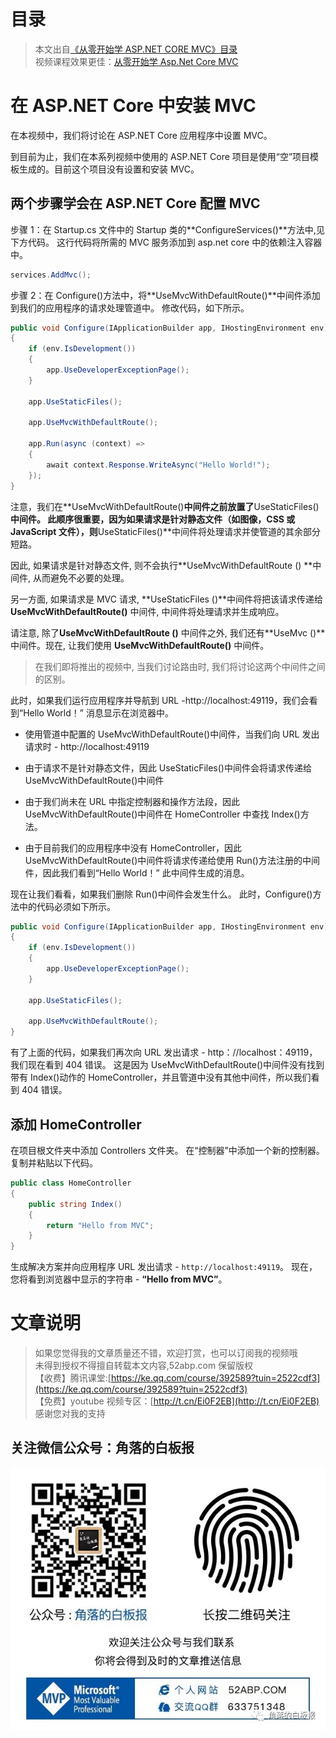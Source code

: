 # 目录

> 本文出自[《从零开始学 ASP.NET CORE MVC》目录](https://www.52abp.com/wiki/mvc/0.1.4/1.Intro) </br>
> 视频课程效果更佳：[从零开始学 Asp.Net Core MVC](https://study.163.com/course/courseMain.htm?courseId=1209215803&share=2&shareId=400000000309007) </br>

# 在 ASP.NET Core 中安装 MVC

在本视频中，我们将讨论在 ASP.NET Core 应用程序中设置 MVC。

到目前为止，我们在本系列视频中使用的 ASP.NET Core 项目是使用“空”项目模板生成的。目前这个项目没有设置和安装 MVC。

## 两个步骤学会在 ASP.NET Core 配置 MVC

步骤 1：在 Startup.cs 文件中的 Startup 类的**ConfigureServices()**方法中,见下方代码。 这行代码将所需的 MVC 服务添加到 asp.net core 中的依赖注入容器中。

```csharp
services.AddMvc();
```

步骤 2：在 Configure()方法中，将**UseMvcWithDefaultRoute()**中间件添加到我们的应用程序的请求处理管道中。 修改代码，如下所示。

```csharp
public void Configure(IApplicationBuilder app, IHostingEnvironment env)
{
    if (env.IsDevelopment())
    {
        app.UseDeveloperExceptionPage();
    }

    app.UseStaticFiles();

    app.UseMvcWithDefaultRoute();

    app.Run(async (context) =>
    {
        await context.Response.WriteAsync("Hello World!");
    });
}
```

注意，我们在**UseMvcWithDefaultRoute()**中间件之前放置了**UseStaticFiles()**中间件。 此顺序很重要，因为如果请求是针对静态文件（如图像，CSS 或 JavaScript 文件），则**UseStaticFiles()**中间件将处理请求并使管道的其余部分短路。

因此, 如果请求是针对静态文件, 则不会执行**UseMvcWithDefaultRoute () **中间件, 从而避免不必要的处理。

另一方面, 如果请求是 MVC 请求, **UseStaticFiles ()**中间件将把该请求传递给 **UseMvcWithDefaultRoute()** 中间件, 中间件将处理请求并生成响应。

请注意, 除了**UseMvcWithDefaultRoute ()** 中间件之外, 我们还有**UseMvc ()**中间件。现在, 让我们使用 **UseMvcWithDefaultRoute()** 中间件。

> 在我们即将推出的视频中, 当我们讨论路由时, 我们将讨论这两个中间件之间的区别。

此时，如果我们运行应用程序并导航到 URL -http://localhost:49119，我们会看到“Hello World！” 消息显示在浏览器中。

- 使用管道中配置的 UseMvcWithDefaultRoute()中间件，当我们向 URL 发出请求时 - http://localhost:49119

- 由于请求不是针对静态文件，因此 UseStaticFiles()中间件会将请求传递给 UseMvcWithDefaultRoute()中间件

- 由于我们尚未在 URL 中指定控制器和操作方法段，因此 UseMvcWithDefaultRoute()中间件在 HomeController 中查找 Index()方法。

- 由于目前我们的应用程序中没有 HomeController，因此 UseMvcWithDefaultRoute()中间件将请求传递给使用 Run()方法注册的中间件，因此我们看到“Hello World！” 此中间件生成的消息。

现在让我们看看，如果我们删除 Run()中间件会发生什么。 此时，Configure()方法中的代码必须如下所示。

```csharp
public void Configure(IApplicationBuilder app, IHostingEnvironment env)
{
    if (env.IsDevelopment())
    {
        app.UseDeveloperExceptionPage();
    }

    app.UseStaticFiles();

    app.UseMvcWithDefaultRoute();
}
```

有了上面的代码，如果我们再次向 URL 发出请求 - http：//localhost：49119，我们现在看到 404 错误。 这是因为 UseMvcWithDefaultRoute()中间件没有找到带有 Index()动作的 HomeController，并且管道中没有其他中间件，所以我们看到 404 错误。

## 添加 HomeController

在项目根文件夹中添加 Controllers 文件夹。 在“控制器”中添加一个新的控制器。 复制并粘贴以下代码。

```csharp
public class HomeController
{
    public string Index()
    {
        return "Hello from MVC";
    }
}
```

生成解决方案并向应用程序 URL 发出请求 - `http://localhost:49119`。 现在，您将看到浏览器中显示的字符串 - **“Hello from MVC”**。

# 文章说明

> 如果您觉得我的文章质量还不错，欢迎打赏，也可以订阅我的视频哦 </br>
> 未得到授权不得擅自转载本文内容,52abp.com 保留版权 </br>
> 【收费】腾讯课堂:[https://ke.qq.com/course/392589?tuin=2522cdf3](https://ke.qq.com/course/392589?tuin=2522cdf3) </br>
> 【免费】youtube 视频专区：[http://t.cn/Ei0F2EB](http://t.cn/Ei0F2EB) </br>
> 感谢您对我的支持

## 关注微信公众号：角落的白板报

![公众号：角落的白板报](images/jiaoluowechat.png)
